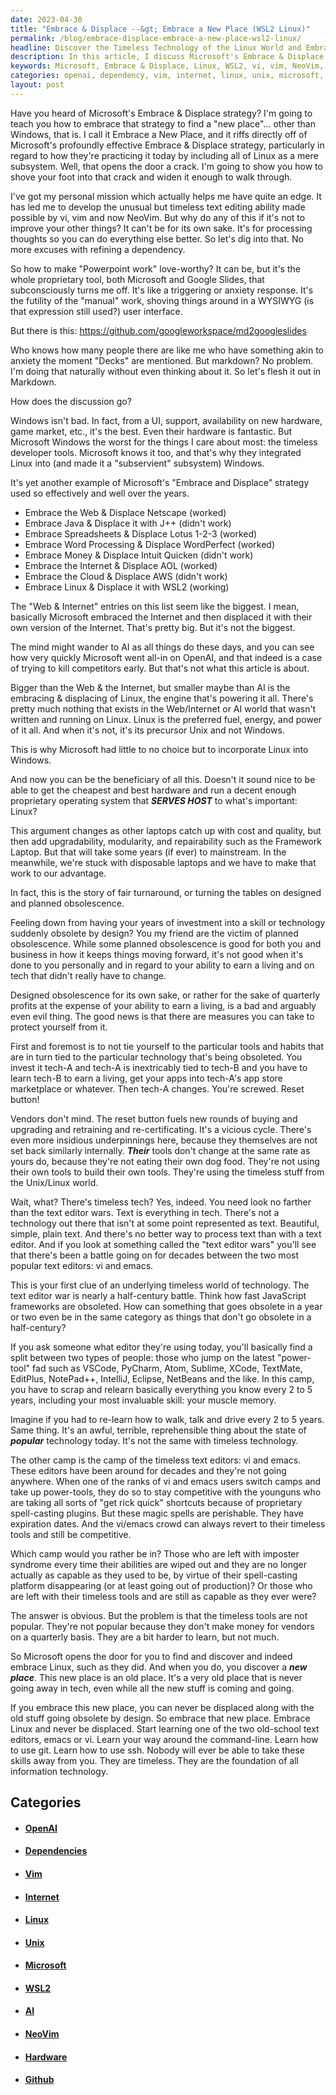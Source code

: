 ```yaml
---
date: 2023-04-30
title: "Embrace & Displace --&gt; Embrace a New Place (WSL2 Linux)"
permalink: /blog/embrace-displace-embrace-a-new-place-wsl2-linux/
headline: Discover the Timeless Technology of the Linux World and Embrace a New Place!
description: In this article, I discuss Microsoft's Embrace & Displace strategy and how it relates to Linux. I explore how this strategy can be used to benefit you, by embracing Linux and its timeless tools, and avoiding the pitfalls of planned obsolescence. Learn how to use vi, vim, NeoVim, the command-line, git, and ssh to stay competitive and never be displaced.
keywords: Microsoft, Embrace & Displace, Linux, WSL2, vi, vim, NeoVim, Powerpoint, Google Slides, Decks, Markdown, Web, Internet, AI, OpenAI, UI, Support, Availability, Game Market, Hardware, Word Processing, WordPerfect, Money, Intuit Quicken, Cloud, AWS, Unix, Subsystem, Text Editing, Dependency, Love-worthy, WYSIWYG, GitHub, Anxiety, Manual Work
categories: openai, dependency, vim, internet, linux, unix, microsoft, wsl2, ai, neovim, hardware, github
layout: post
---
```


Have you heard of Microsoft's Embrace & Displace strategy? I'm going to teach
you how to embrace that strategy to find a "new place"... other than Windows,
that is. I call it Embrace a New Place, and it riffs directly off of
Microsoft's profoundly effective Embrace & Displace strategy, particularly in
regard to how they're practicing it today by including all of Linux as a mere
subsystem. Well, that opens the door a crack. I'm going to show you how to
shove your foot into that crack and widen it enough to walk through.

I've got my personal mission which actually helps me have quite an edge. It has
led me to develop the unusual but timeless text editing ability made possible
by vi, vim and now NeoVim. But why do any of this if it's not to improve your
other things? It can't be for its own sake. It's for processing thoughts so
you can do everything else better. So let's dig into that. No more excuses with
refining a dependency.

So how to make "Powerpoint work" love-worthy? It can be, but it's the whole
proprietary tool, both Microsoft and Google Slides, that subconsciously turns
me off. It's like a triggering or anxiety response. It's the futility of the
"manual" work, shoving things around in a WYSIWYG (is that expression still
used?) user interface.

But there is this: https://github.com/googleworkspace/md2googleslides

Who knows how many people there are like me who have something akin to anxiety
the moment "Decks" are mentioned. But markdown? No problem. I'm doing that
naturally without even thinking about it. So let's flesh it out in Markdown.

How does the discussion go?

Windows isn't bad. In fact, from a UI, support, availability on new hardware,
game market, etc., it's the best. Even their hardware is fantastic. But
Microsoft Windows the worst for the things I care about most: the timeless
developer tools. Microsoft knows it too, and that's why they integrated Linux
into (and made it a "subservient" subsystem) Windows. 

It's yet another example of Microsoft's "Embrace and Displace" strategy used so
effectively and well over the years.

- Embrace the Web & Displace Netscape (worked)
- Embrace Java & Displace it with J++ (didn't work)
- Embrace Spreadsheets & Displace Lotus 1-2-3 (worked)
- Embrace Word Processing & Displace WordPerfect (worked)
- Embrace Money & Displace Intuit Quicken (didn't work)
- Embrace the Internet & Displace AOL (worked)
- Embrace the Cloud & Displace AWS (didn't work)
- Embrace Linux & Displace it with WSL2 (working)

The "Web & Internet" entries on this list seem like the biggest. I mean,
basically Microsoft embraced the Internet and then displaced it with their own
version of the Internet. That's pretty big. But it's not the biggest.

The mind might wander to AI as all things do these days, and you can see how
very quickly Microsoft went all-in on OpenAI, and that indeed is a case of
trying to kill competitors early. But that's not what this article is about.

Bigger than the Web & the Internet, but smaller maybe than AI is the embracing
& displacing of Linux, the engine that's powering it all. There's pretty much
nothing that exists in the Web/Internet or AI world that wasn't written and
running on Linux. Linux is the preferred fuel, energy, and power of it all. And
when it's not, it's its precursor Unix and not Windows.

This is why Microsoft had little to no choice but to incorporate Linux into
Windows. 

And now you can be the beneficiary of all this. Doesn't it sound nice to be
able to get the cheapest and best hardware and run a decent enough proprietary
operating system that ***SERVES HOST*** to what's important: Linux?

This argument changes as other laptops catch up with cost and quality, but then
add upgradability, modularity, and repairability such as the Framework Laptop.
But that will take some years (if ever) to mainstream. In the meanwhile, we're
stuck with disposable laptops and we have to make that work to our advantage.

In fact, this is the story of fair turnaround, or turning the tables on
designed and planned obsolescence. 

Feeling down from having your years of investment into a skill or technology
suddenly obsolete by design? You my friend are the victim of planned
obsolescence. While some planned obsolescence is good for both you and business
in how it keeps things moving forward, it's not good when it's done to you
personally and in regard to your ability to earn a living and on tech that
didn't really have to change.

Designed obsolescence for its own sake, or rather for the sake of quarterly
profits at the expense of your ability to earn a living, is a bad and arguably
even evil thing. The good news is that there are measures you can take to
protect yourself from it.

First and foremost is to not tie yourself to the particular tools and habits
that are in turn tied to the particular technology that's being obsoleted. You
invest it tech-A and tech-A is inextricably tied to tech-B and you have to
learn tech-B to earn a living, get your apps into tech-A's app store
marketplace or whatever. Then tech-A changes. You're screwed. Reset button!

Vendors don't mind. The reset button fuels new rounds of buying and upgrading
and retraining and re-certificating. It's a vicious cycle. There's even more
insidious underpinnings here, because they themselves are not set back
similarly internally. ***Their*** tools don't change at the same rate as yours
do, because they're not eating their own dog food. They're not using their own
tools to build their own tools. They're using the timeless stuff from the
Unix/Linux world.

Wait, what? There's timeless tech? Yes, indeed. You need look no farther than
the text editor wars. Text is everything in tech. There's not a technology out
there that isn't at some point represented as text. Beautiful, simple, plain
text. And there's no better way to process text than with a text editor. And if
you look at something called the "text editor wars" you'll see that there's
been a battle going on for decades between the two most popular text editors:
vi and emacs.

This is your first clue of an underlying timeless world of technology. The text
editor war is nearly a half-century battle. Think how fast JavaScript
frameworks are obsoleted. How can something that goes obsolete in a year or two
even be in the same category as things that don't go obsolete in a half-century?

If you ask someone what editor they're using today, you'll basically find a
split between two types of people: those who jump on the latest "power-tool"
fad such as VSCode, PyCharm, Atom, Sublime, XCode, TextMate, EditPlus,
NotePad++, IntelliJ, Eclipse, NetBeans and the like. In this camp, you have to
scrap and relearn basically everything you know every 2 to 5 years, including
your most invaluable skill: your muscle memory.

Imagine if you had to re-learn how to walk, talk and drive every 2 to 5 years.
Same thing. It's an awful, terrible, reprehensible thing about the state of
***popular*** technology today. It's not the same with timeless technology.

The other camp is the camp of the timeless text editors: vi and emacs. These
editors have been around for decades and they're not going anywhere. When one
of the ranks of vi and emacs users switch camps and take up power-tools, they
do so to stay competitive with the younguns who are taking all sorts of "get
rick quick" shortcuts because of proprietary spell-casting plugins. But these
magic spells are perishable. They have expiration dates. And the vi/emacs crowd
can always revert to their timeless tools and still be competitive.

Which camp would you rather be in? Those who are left with imposter syndrome
every time their abilities are wiped out and they are no longer actually as
capable as they used to be, by virtue of their spell-casting platform
disappearing (or at least going out of production)? Or those who are left with
their timeless tools and are still as capable as they ever were?

The answer is obvious. But the problem is that the timeless tools are not
popular. They're not popular because they don't make money for vendors on a
quarterly basis. They are a bit harder to learn, but not much. 

So Microsoft opens the door for you to find and discover and indeed embrace
Linux, such as they did. And when you do, you discover a ***new place***. This
new place is an old place. It's a very old place that is never going away in
tech, even while all the new stuff is coming and going.

If you embrace this new place, you can never be displaced along with the old
stuff going obsolete by design. So embrace that new place. Embrace Linux and
never be displaced. Start learning one of the two old-school text editors,
emacs or vi. Learn your way around the command-line. Learn how to use git.
Learn how to use ssh. Nobody will ever be able to take these skills away from
you. They are timeless. They are the foundation of all information technology. 











## Categories

<ul>
<li><h4><a href='/openai/'>OpenAI</a></h4></li>
<li><h4><a href='/dependency/'>Dependencies</a></h4></li>
<li><h4><a href='/vim/'>Vim</a></h4></li>
<li><h4><a href='/internet/'>Internet</a></h4></li>
<li><h4><a href='/linux/'>Linux</a></h4></li>
<li><h4><a href='/unix/'>Unix</a></h4></li>
<li><h4><a href='/microsoft/'>Microsoft</a></h4></li>
<li><h4><a href='/wsl2/'>WSL2</a></h4></li>
<li><h4><a href='/ai/'>AI</a></h4></li>
<li><h4><a href='/neovim/'>NeoVim</a></h4></li>
<li><h4><a href='/hardware/'>Hardware</a></h4></li>
<li><h4><a href='/github/'>Github</a></h4></li></ul>